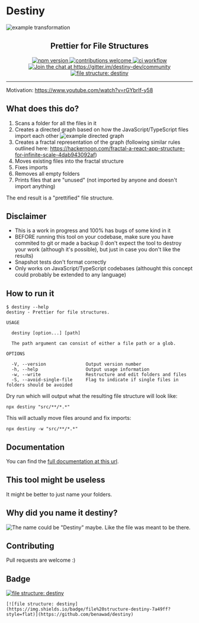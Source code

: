 # Destiny

<img align="center" alt="example transformation" src="https://raw.githubusercontent.com/benawad/destiny/master/assets/example.png" />

<h2 align="center">Prettier for File Structures</h2>

<p align="center">
  <a href="https://www.npmjs.com/package/destiny">
    <img alt="npm version" src="https://badge.fury.io/js/destiny.svg">
  </a>

  <a href="https://github.com/benawad/destiny/issues">
    <img alt="contributions welcome" src="https://img.shields.io/badge/contributions-welcome-brightgreen.svg?style=flat">
  </a>

  <a href="https://github.com/benawad/destiny/actions?query=workflow%3Aci">
    <img alt="ci workflow" src="https://github.com/benawad/destiny/workflows/ci/badge.svg">
  </a>

  <a href="https://gitter.im/destiny-dev/community?utm_source=badge&utm_medium=badge&utm_campaign=pr-badge&utm_content=badge">
    <img alt="Join the chat at https://gitter.im/destiny-dev/community" src="https://badges.gitter.im/destiny-dev/community.svg">
  </a>

  <a href="https://github.com/benawad/destiny">
    <img alt="file structure: destiny" src="https://img.shields.io/badge/file%20structure-destiny-7a49ff?style=flat">
  </a>
</p>

---

Motivation: https://www.youtube.com/watch?v=rGYbrIf-y58

## What does this do?

1. Scans a folder for all the files in it
2. Creates a directed graph based on how the JavaScript/TypeScript files import each other
   ![example directed graph](https://github.com/benawad/destiny/blob/master/assets/graph.png)
3. Creates a fractal representation of the graph (following similar rules outlined here: https://hackernoon.com/fractal-a-react-app-structure-for-infinite-scale-4dab943092af)
4. Moves existing files into the fractal structure
5. Fixes imports
6. Removes all empty folders
7. Prints files that are "unused" (not imported by anyone and doesn't import anything)

The end result is a "prettified" file structure.

## Disclaimer

- This is a work in progress and 100% has bugs of some kind in it
- BEFORE running this tool on your codebase, make sure you have commited to git or made a backup (I don't expect the tool to destroy your work (although it's possible), but just in case you don't like the results)
- Snapshot tests don't format correctly
- Only works on JavaScript/TypeScript codebases (althought this concept could probably be extended to any language)

## How to run it

```
$ destiny --help
destiny - Prettier for file structures.

USAGE

  destiny [option...] [path]

  The path argument can consist of either a file path or a glob.

OPTIONS

  -V, --version               Output version number
  -h, --help                  Output usage information
  -w, --write                 Restructure and edit folders and files
  -S, --avoid-single-file     Flag to indicate if single files in folders should be avoided
```

Dry run which will output what the resulting file structure will look like:

```
npx destiny "src/**/*.*"
```

This will actually move files around and fix imports:

```
npx destiny -w "src/**/*.*"
```

## Documentation

You can find the [full documentation at this url](https://github.com/benawad/destiny/wiki).

## This tool might be useless

It might be better to just name your folders.

## Why did you name it destiny?

![The name could be "Destiny" maybe. Like the file was meant to be there.](https://github.com/benawad/destiny/blob/master/assets/name.png)

## Contributing

Pull requests are welcome :)

## Badge

[![file structure: destiny](https://img.shields.io/badge/file%20structure-destiny-7a49ff?style=flat)](https://github.com/benawad/destiny)

```
[![file structure: destiny](https://img.shields.io/badge/file%20structure-destiny-7a49ff?style=flat)](https://github.com/benawad/destiny)
```
